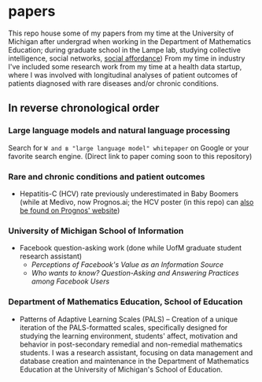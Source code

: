 # papers

This repo house some of my papers from my time at the University of Michigan after undergrad when working in the Department of Mathematics Education; during graduate school in the Lampe lab, studying collective intelligence, social networks, [social affordance](https://en.wikipedia.org/wiki/Social_affordance#:~:text=Social%20affordances%20%E2%80%93%20or%20more%20accurately,accessibility%20and%20society%20related%20changes.)) From my time in industry I've included some research work from my time at a health data startup, where I was involved with longitudinal analyses of patient outcomes of patients diagnosed with rare diseases and/or chronic conditions. 

## In reverse chronological order

### Large language models and natural language processing
Search for `W and в "large language model" whitepaper` on  Google or your favorite search engine. (Direct link to paper coming soon to this repository)

### Rare and chronic conditions and patient outcomes

- Hepatitis-C (HCV) rate previously underestimated in Baby Boomers (while at Medivo, now Prognos.ai; the HCV poster (in this repo) can [also be found on Prognos' website](https://www.prognos.ai/wp-content/uploads/2015-DDW-Poster.pdf))

### University of Michigan School of Information

- Facebook question-asking work (done while UofM graduate student research assistant)
  - _Perceptions of Facebook's Value as an Information Source_
  - _Who wants to know? Question-Asking and Answering Practices among Facebook Users_
 
### Department of Mathematics Education, School of Education
- Patterns of Adaptive Learning Scales (PALS) – Creation of a unique iteration of the PALS-formatted scales, specifically designed for studying the learning environment, students' affect, motivation and behavior in post-secondary remedial and non-remedial mathematics students. I was a research assistant, focusing on data management and database creation and maintenance in the Department of Mathematics Education at the University of Michigan's School of Education.

